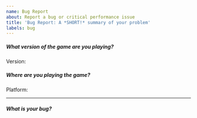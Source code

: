 ```yaml
---
name: Bug Report
about: Report a bug or critical performance issue
title: 'Bug Report: A *SHORT!* summary of your problem'
labels: bug
---
```

<!--
!!!! PLEASE READ THIS
!!!! Failure to do so may reduce your chances of getting help with your problem. You've been warned.

1. For your own and everyone else's sake, *please* use the template provided below. Not doing so means:

   - Nobody will know what game version / operating system you're talking about.
   - Nobody will know if it's our fault, your fault, your system's fault or someone else's fault.
   - Everyone will have to comment with follow-up questions regarding these details.
   - You will have to answer these questions via everyone's follow-up questions anyway.
   - With so many unknown details, nobody might want to try and help you.

2. Please check if anyone else has already filed the same or a similar issue/question and comment there instead of opening a new one. Someone might've already provided a fix/answer, saving you (and us) time and effort.

3. If your problem is with a browser version, please perform some simple troubleshooting steps before submitting an issue:

   - Clearing your cookies
   - Clearing AppData
   - If in doubt, try another browser

If your problem/question still persists, continue with filling out the following template.
(Everything enclosed in < & > symbols is a comment with suggestions/hints on what to fill in.)
-->

##### What version of the game are you playing?
<!--
- What version does the game display in the bottom-left corner of the main menu?
- If the game is incapable of entering the main menu / displaying the version, write "Don't know"

If you're a developer / advanced user:
- If you didn't use a release tag, what commit did you (attempt to) compile the game from?

Examples:
- Version: v0.2.7.1
- Version: v0.2.8(Newgrounds exclusive preview)
- Version: faaf064e37d5a150d8aba451d740eeb81bd2e974
-->

Version: 

##### Where are you playing the game?
<!--
- Newgrounds (https://www.newgrounds.com/portal/view/770371): Write "Newgrounds".
- Itch.io (https://ninja-muffin24.itch.io/funkin, the web version and NOT a download!): Write "Itch.io".
- Some other website: Please provide a link to the website.
- browserless (downloaded, manually built): Write "Native"

If you're using a browser build, give details about what browser you're trying to use.

Always provide details about your operating system as well!

Examples:
- Platform: Newgrounds, Chrome, Chromebook
- Platform: Itch.io, Safari, macOS 11.0, 2020 MacBook Air
- Platform: Native, Windows 10, 64-bit
-->

Platform: 

---

##### What is your bug?
<!--
- Describe the problem you're facing.
- If you've identified any steps to reproduce the bug, explain them.
- If you think images or videos would help, attach/link them.

(Fictitious) example:

Trying to play Tutorial on Easy difficulty instead loads Dadbattle on Hard difficulty. I can reproduce this on both the Itch.io web version and the 64-bit Windows build. It does not occur on the 32-bit Windows build.
-->
